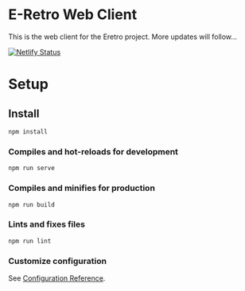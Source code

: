 # E-Retro Web Client
This is the web client for the Eretro project. More updates will follow...

[![Netlify Status](https://api.netlify.com/api/v1/badges/cba36a3a-7a96-4dc6-b8ee-6e65209d83f6/deploy-status)](https://app.netlify.com/sites/optimistic-jennings-fafb0f/deploys)


# Setup 
## Install
```
npm install
```

### Compiles and hot-reloads for development
```
npm run serve
```

### Compiles and minifies for production
```
npm run build
```

### Lints and fixes files
```
npm run lint
```

### Customize configuration
See [Configuration Reference](https://cli.vuejs.org/config/).
